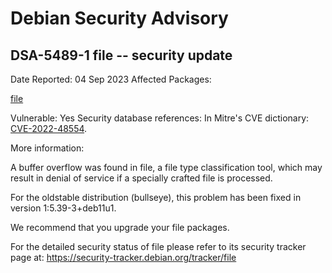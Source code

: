 
Debian Security Advisory
========================


DSA-5489-1 file -- security update
----------------------------------



Date Reported:
04 Sep 2023
Affected Packages:

[file](https://packages.debian.org/src:file)

Vulnerable:
Yes
Security database references:
In Mitre's CVE dictionary: [CVE-2022-48554](https://security-tracker.debian.org/tracker/CVE-2022-48554).  

More information:

A buffer overflow was found in file, a file type classification tool,
which may result in denial of service if a specially crafted file is
processed.


For the oldstable distribution (bullseye), this problem has been fixed
in version 1:5.39-3+deb11u1.


We recommend that you upgrade your file packages.


For the detailed security status of file please refer to its security
tracker page at:
<https://security-tracker.debian.org/tracker/file>





